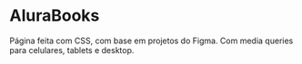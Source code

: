 # AluraBooks
Página feita com CSS, com base em projetos do Figma. Com media queries para celulares, tablets e desktop.
